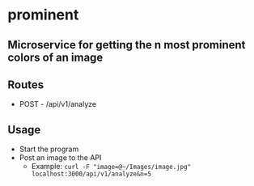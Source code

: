 # prominent
## Microservice for getting the n most prominent colors of an image

## Routes
* POST - /api/v1/analyze

## Usage
* Start the program
* Post an image to the API
  * Example: `curl -F "image=@~/Images/image.jpg" localhost:3000/api/v1/analyze&n=5`
